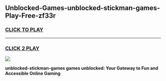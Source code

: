 
## Unblocked-Games-unblocked-stickman-games-Play-Free-zf33r
<h3>
<a href="https://premium76.site?title=unblocked-stickman-games&ref=09A">CLICK TO PLAY</a></h3>
<hr>

<h3>
<a href="https://premium76.site?title=unblocked-stickman-games&ref=09A">CLICK 2 PLAY</a>
  
</h3>

<a href="https://premium76.site?title=unblocked-stickman-games&ref=09A"><img src="https://clearcache.store/games.png"></a>


**unblocked-stickman-games games unblocked: Your Gateway to Fun and Accessible Online Gaming**
